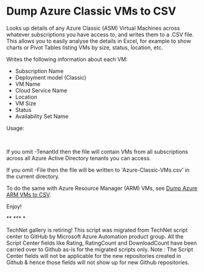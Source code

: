 ﻿Dump Azure Classic VMs to CSV
=============================

            

Looks up details of any Azure Classic (ASM) Virtual Machines across whatever subscriptions you have access to, and writes them to a .CSV file. This allows you to easily analyse the details in Excel, for example to show charts or Pivot Tables listing VMs
 by size, status, location, etc.


Writes the following information about each VM:


  *  Subscription Name 
  *  Deployment model (Classic) 
  *  VM Name 
  *  Cloud Service Name 
  *  Location 
  *  VM Size 
  *  Status 
  *  Availability Set Name 

Usage:


 

If you omit -TenantId then the file will contain VMs from all subscriptions across all Azure Active Directory tenants you can access.

If you omit -File then the file will be written to 'Azure-Classic-VMs.csv' in the current directory.


To do the same with Azure Resource Manager (ARM) VMs, see [Dump Azure ARM VMs to CSV](https://gallery.technet.microsoft.com/scriptcenter/Dump-Azure-ARM-VMs-to-CSV-e6f52a7b).


Enjoy!


** *** *


        
    
TechNet gallery is retiring! This script was migrated from TechNet script center to GitHub by Microsoft Azure Automation product group. All the Script Center fields like Rating, RatingCount and DownloadCount have been carried over to Github as-is for the migrated scripts only. Note : The Script Center fields will not be applicable for the new repositories created in Github & hence those fields will not show up for new Github repositories.
